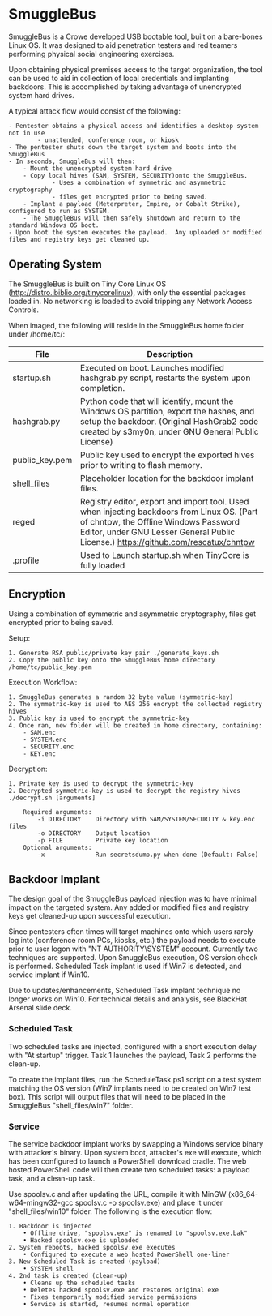 # SmuggleBus

SmuggleBus is a Crowe developed USB bootable tool, built on a bare-bones Linux OS. It was designed to aid penetration testers and red teamers performing physical social engineering exercises. 

Upon obtaining physical premises access to the target organization, the tool can be used to aid in collection of local credentials and implanting backdoors. This is accomplished by taking advantage of unencrypted system hard drives. 

A typical attack flow would consist of the following:

	- Pentester obtains a physical access and identifies a desktop system not in use
            - unattended, conference room, or kiosk 
	- The pentester shuts down the target system and boots into the SmuggleBus
	- In seconds, SmuggleBus will then:
		- Mount the unencrypted system hard drive
		- Copy local hives (SAM, SYSTEM, SECURITY)onto the SmuggleBus.
                - Uses a combination of symmetric and asymmetric cryptography
                - files get encrypted prior to being saved. 
		- Implant a payload (Meterpreter, Empire, or Cobalt Strike), configured to run as SYSTEM. 
		- The SmuggleBus will then safely shutdown and return to the standard Windows OS boot. 
	- Upon boot the system executes the payload.  Any uploaded or modified files and registry keys get cleaned up.
  


## Operating System
The SmuggleBus is built on Tiny Core Linux OS (http://distro.ibiblio.org/tinycorelinux), with only the essential packages loaded in. No networking is loaded to avoid tripping any Network Access Controls. 

When imaged, the following will reside in the SmuggleBus home folder under /home/tc/:

| File | Description |
| --- | --- |
|startup.sh| Executed on boot. Launches modified hashgrab.py script, restarts the system upon completion.|
|hashgrab.py|	Python code that will identify, mount the Windows OS partition, export the hashes, and setup the backdoor. (Original HashGrab2 code created by s3my0n, under GNU General Public License)|
|public_key.pem|	Public key used to encrypt the exported hives prior to writing to flash memory.|
|shell_files|	Placeholder location for the backdoor implant files.|
|reged|	Registry editor, export and import tool. Used when injecting backdoors from Linux OS. (Part of chntpw, the Offline Windows Password Editor, under GNU Lesser General Public License.) https://github.com/rescatux/chntpw|
|.profile| Used to Launch startup.sh when TinyCore is fully loaded|


## Encryption
Using a combination of symmetric and asymmetric cryptography, files get encrypted prior to being saved. 

Setup:

    1. Generate RSA public/private key pair ./generate_keys.sh
    2. Copy the public key onto the SmuggleBus home directory /home/tc/public_key.pem
		
Execution Workflow:

	1. SmuggleBus generates a random 32 byte value (symmetric-key)
	2. The symmetric-key is used to AES 256 encrypt the collected registry hives
	3. Public key is used to encrypt the symmetric-key
	4. Once ran, new folder will be created in home directory, containing:
		- SAM.enc
		- SYSTEM.enc
		- SECURITY.enc
		- KEY.enc

Decryption:

    1. Private key is used to decrypt the symmetric-key
    2. Decrypted symmetric-key is used to decrypt the registry hives ./decrypt.sh [arguments]
		
		Required arguments:
			-i DIRECTORY    Directory with SAM/SYSTEM/SECURITY & key.enc files    
			-o DIRECTORY    Output location                                       
			-p FILE         Private key location                                  
		Optional arguments:
			-x              Run secretsdump.py when done (Default: False) 
		
		
## Backdoor Implant
The design goal of the SmuggleBus payload injection was to have minimal impact on the targeted system. Any added or modified files and registry keys get cleaned-up upon successful execution. 

Since pentesters often times will target machines onto which users rarely log into (conference room PCs, kiosks, etc.) the payload needs to execute prior to user logon with "NT AUTHORITY\SYSTEM" account. Currently two techniques are supported. Upon SmuggleBus execution, OS version check is performed. Scheduled Task implant is used if Win7 is detected, and service implant if Win10. 

Due to updates/enhancements, Scheduled Task implant technique no longer works on Win10. For technical details and analysis, see BlackHat Arsenal slide deck.

### Scheduled Task
Two scheduled tasks are injected, configured with a short execution delay with "At startup" trigger. Task 1 launches the payload, Task 2 performs the clean-up. 

To create the implant files, run the ScheduleTask.ps1 script on a test system matching the OS version (Win7 implants need to be created on Win7 test box). This script will output files that will need to be placed in the SmuggleBus "shell_files/win7" folder. 

### Service
The service backdoor implant works by swapping a Windows service binary with attacker's binary. Upon system boot, attacker's exe will execute, which has been configured to launch a PowerShell download cradle. The web hosted PowerShell code will then create two scheduled tasks: a payload task, and a clean-up task. 

Use spoolsv.c and after updating the URL, compile it with MinGW (x86_64-w64-mingw32-gcc spoolsv.c -o spoolsv.exe) and place it under "shell_files/win10" folder. The following is the execution flow:

	1. Backdoor is injected
		• Offline drive, "spoolsv.exe" is renamed to "spoolsv.exe.bak"
		• Hacked spoolsv.exe is uploaded
	2. System reboots, hacked spoolsv.exe executes
		• Configured to execute a web hosted PowerShell one-liner
	3. New Scheduled Task is created (payload)
		• SYSTEM shell 
	4. 2nd task is created (clean-up)
		• Cleans up the scheduled tasks
		• Deletes hacked spoolsv.exe and restores original exe
		• Fixes temporarily modified service permissions
		• Service is started, resumes normal operation




